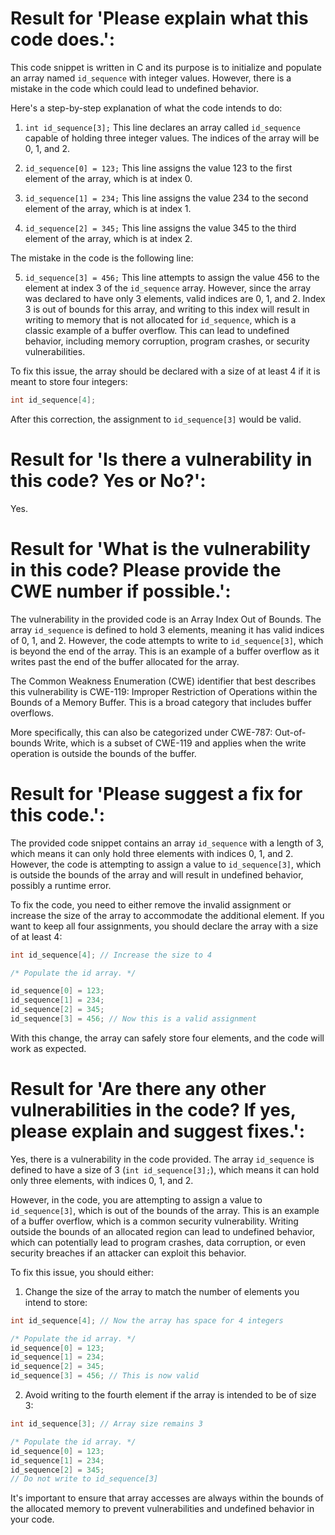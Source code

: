 
 # Result for 'Please explain what this code does.':
This code snippet is written in C and its purpose is to initialize and populate an array named `id_sequence` with integer values. However, there is a mistake in the code which could lead to undefined behavior.

Here's a step-by-step explanation of what the code intends to do:

1. `int id_sequence[3];`
   This line declares an array called `id_sequence` capable of holding three integer values. The indices of the array will be 0, 1, and 2.

2. `id_sequence[0] = 123;`
   This line assigns the value 123 to the first element of the array, which is at index 0.

3. `id_sequence[1] = 234;`
   This line assigns the value 234 to the second element of the array, which is at index 1.

4. `id_sequence[2] = 345;`
   This line assigns the value 345 to the third element of the array, which is at index 2.

The mistake in the code is the following line:

5. `id_sequence[3] = 456;`
   This line attempts to assign the value 456 to the element at index 3 of the `id_sequence` array. However, since the array was declared to have only 3 elements, valid indices are 0, 1, and 2. Index 3 is out of bounds for this array, and writing to this index will result in writing to memory that is not allocated for `id_sequence`, which is a classic example of a buffer overflow. This can lead to undefined behavior, including memory corruption, program crashes, or security vulnerabilities.

To fix this issue, the array should be declared with a size of at least 4 if it is meant to store four integers:

```c
int id_sequence[4];
```

After this correction, the assignment to `id_sequence[3]` would be valid.


 # Result for 'Is there a vulnerability in this code? Yes or No?':
Yes.


 # Result for 'What is the vulnerability in this code? Please provide the CWE number if possible.':
The vulnerability in the provided code is an Array Index Out of Bounds. The array `id_sequence` is defined to hold 3 elements, meaning it has valid indices of 0, 1, and 2. However, the code attempts to write to `id_sequence[3]`, which is beyond the end of the array. This is an example of a buffer overflow as it writes past the end of the buffer allocated for the array.

The Common Weakness Enumeration (CWE) identifier that best describes this vulnerability is CWE-119: Improper Restriction of Operations within the Bounds of a Memory Buffer. This is a broad category that includes buffer overflows.

More specifically, this can also be categorized under CWE-787: Out-of-bounds Write, which is a subset of CWE-119 and applies when the write operation is outside the bounds of the buffer.


 # Result for 'Please suggest a fix for this code.':
The provided code snippet contains an array `id_sequence` with a length of 3, which means it can only hold three elements with indices 0, 1, and 2. However, the code is attempting to assign a value to `id_sequence[3]`, which is outside the bounds of the array and will result in undefined behavior, possibly a runtime error.

To fix the code, you need to either remove the invalid assignment or increase the size of the array to accommodate the additional element. If you want to keep all four assignments, you should declare the array with a size of at least 4:

```c
int id_sequence[4]; // Increase the size to 4

/* Populate the id array. */

id_sequence[0] = 123;
id_sequence[1] = 234;
id_sequence[2] = 345;
id_sequence[3] = 456; // Now this is a valid assignment
```

With this change, the array can safely store four elements, and the code will work as expected.


 # Result for 'Are there any other vulnerabilities in the code? If yes, please explain and suggest fixes.':
Yes, there is a vulnerability in the code provided. The array `id_sequence` is defined to have a size of 3 (`int id_sequence[3];`), which means it can hold only three elements, with indices 0, 1, and 2.

However, in the code, you are attempting to assign a value to `id_sequence[3]`, which is out of the bounds of the array. This is an example of a buffer overflow, which is a common security vulnerability. Writing outside the bounds of an allocated region can lead to undefined behavior, which can potentially lead to program crashes, data corruption, or even security breaches if an attacker can exploit this behavior.

To fix this issue, you should either:

1. Change the size of the array to match the number of elements you intend to store:

```c
int id_sequence[4]; // Now the array has space for 4 integers

/* Populate the id array. */
id_sequence[0] = 123;
id_sequence[1] = 234;
id_sequence[2] = 345;
id_sequence[3] = 456; // This is now valid
```

2. Avoid writing to the fourth element if the array is intended to be of size 3:

```c
int id_sequence[3]; // Array size remains 3

/* Populate the id array. */
id_sequence[0] = 123;
id_sequence[1] = 234;
id_sequence[2] = 345;
// Do not write to id_sequence[3]
```

It's important to ensure that array accesses are always within the bounds of the allocated memory to prevent vulnerabilities and undefined behavior in your code.
